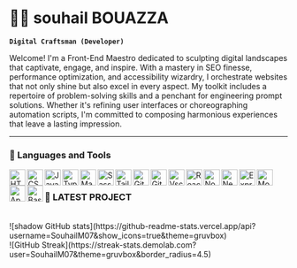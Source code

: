 # 🏄‍♂️ souhail BOUAZZA

**`Digital Craftsman (Developer)`**

Welcome! I'm a Front-End Maestro dedicated to sculpting digital landscapes that captivate, engage, and inspire. With a mastery in SEO finesse, performance optimization, and accessibility wizardry, I orchestrate websites that not only shine but also excel in every aspect. My toolkit includes a repertoire of problem-solving skills and a penchant for engineering prompt solutions. Whether it's refining user interfaces or choreographing automation scripts, I'm committed to composing harmonious experiences that leave a lasting impression. 


---

### 🧰 Languages and Tools
          
          
          
          
<img align="left" alt="HTML" width="29px" src="https://cdn.jsdelivr.net/gh/devicons/devicon/icons/html5/html5-plain.svg" />
<img align="left" alt="CSS" width="29px" src="https://cdn.jsdelivr.net/gh/devicons/devicon/icons/css3/css3-plain.svg" />
<img align="left" alt="JavaScript" width="29px" src="https://cdn.jsdelivr.net/gh/devicons/devicon/icons/javascript/javascript-plain.svg" />
<img align="left" alt="TypeScript" width="29px" src="https://cdn.jsdelivr.net/gh/devicons/devicon/icons/typescript/typescript-plain.svg" />
<img align="left" alt="Material ui" width="29px" src="https://cdn.jsdelivr.net/gh/devicons/devicon@latest/icons/materialui/materialui-plain.svg"  />
<img align="left" alt="Sass" width="29px" src="https://cdn.jsdelivr.net/gh/devicons/devicon@latest/icons/sass/sass-original.svg" />
<img align="left" alt="Tailwindcss" width="29px" src="https://cdn.jsdelivr.net/gh/devicons/devicon@latest/icons/tailwindcss/tailwindcss-original.svg"  />
<img align="left" alt="Git" width="29px" src="https://cdn.jsdelivr.net/gh/devicons/devicon/icons/git/git-original.svg" />
<img align="left" alt="GitHub" width="29px" src="https://cdn.jsdelivr.net/gh/devicons/devicon/icons/github/github-original.svg" />
<img align="left" alt="Vscode" width="29px" src="https://cdn.jsdelivr.net/gh/devicons/devicon@latest/icons/vscode/vscode-original.svg" />
<img align="left" alt="React" width="29px" src="https://cdn.jsdelivr.net/gh/devicons/devicon/icons/react/react-original.svg" />
<img align="left" alt="NodeJS" width="29px" src="https://cdn.jsdelivr.net/gh/devicons/devicon/icons/nodejs/nodejs-original.svg" />
<img align="left" alt="Nextj" width="29px" src="https://cdn.jsdelivr.net/gh/devicons/devicon@latest/icons/nextjs/nextjs-original.svg"/>
<img align="left" alt="Express" width="29px" src="https://cdn.jsdelivr.net/gh/devicons/devicon@latest/icons/express/express-original.svg"  />
<img align="left" alt="Mongoose" width="29px" src="https://cdn.jsdelivr.net/gh/devicons/devicon@latest/icons/mongoose/mongoose-original.svg"  />
<img align="left" alt="Appwrite" width="29px" src="https://cdn.jsdelivr.net/gh/devicons/devicon@latest/icons/appwrite/appwrite-original.svg" />
<img align="left" alt="Bash" width="29px" src="https://cdn.jsdelivr.net/gh/devicons/devicon/icons/bash/bash-original.svg" />
<br />

          
          
          
### 🚀 LATEST PROJECT
<br/>
<!--
<a href="https://github.com/SouhailM07/elecar-website">
<img align="left" alt="preview" width="00%" style="padding-right:10px;" src="https://github.com/SouhailM07/SouhailM07/blob/main/preview.png" />
</a>
-->
![shadow GitHub stats](https://github-readme-stats.vercel.app/api?username=SouhailM07&show_icons=true&theme=gruvbox)
<br/>
![GitHub Streak](https://streak-stats.demolab.com?user=SouhailM07&theme=gruvbox&border_radius=4.5)

#
<!--
<details>
 <summary><h3>👨‍💻 Shadow Coding Journey</h3></summary>
   I started my coding journey as a naive computer science student with a passion to learn everything I could about this programming world - code, unix, linux, theory. And all the while, teaching myself iOS development with a dream to build my own app, but that soon got overshadowed by my desire to excel in Java. A desire that landed me a full-stack software engineering job upon graduation. However, I had another desire I had been pursuing throughout this time - YouTube content creation. I eventually ended up quitting my software engineering job to pursue YouTube full-time, and that has been my focus ever since. But there's something that's always bothered me about my journey - abandoning my dream of building my own app to pursue the safe route, a job. Now I've already taken the leap away from that safety net into this uncomfortable, unexplored world that it being a creator. And it worked out, but again, it became comfortable. It's easier to create a video than go out on a ledge and build my own product. I do have to eat, at the end of the day, but I think it's time. It's time to get uncomfortable again. I have a burning desire to get back on the horse, and fulfill that dream younger me had of building my own app, my own product. And in order to do that, I'll be implmementing a few measures to streamline my YouTube content to focus more time on fulfilling that dream - a dream that I'll be ready to tackle in 2023 due to the measure I'm putting in place now until the end of 2022. Don't wait up, because I'm coming.
-->
[website]: https://shadow-portfolio-blue.vercel.app/

